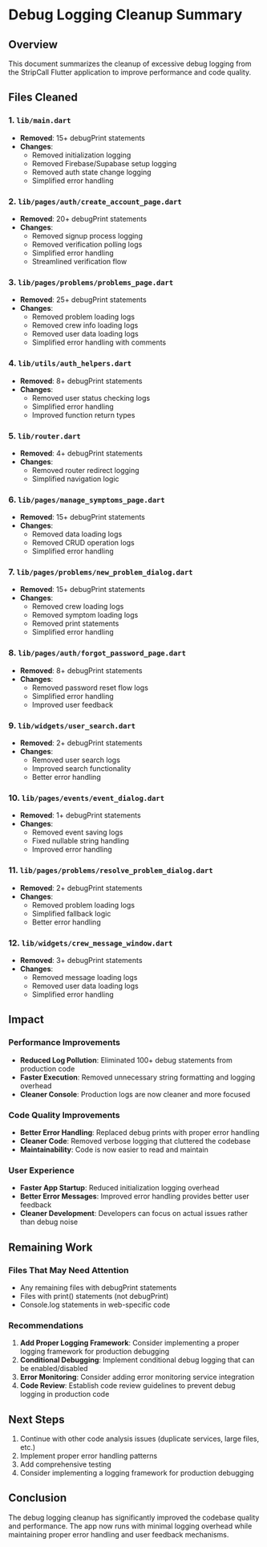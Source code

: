 # Debug Logging Cleanup Summary

## Overview
This document summarizes the cleanup of excessive debug logging from the StripCall Flutter application to improve performance and code quality.

## Files Cleaned

### 1. `lib/main.dart`
- **Removed**: 15+ debugPrint statements
- **Changes**: 
  - Removed initialization logging
  - Removed Firebase/Supabase setup logging
  - Removed auth state change logging
  - Simplified error handling

### 2. `lib/pages/auth/create_account_page.dart`
- **Removed**: 20+ debugPrint statements
- **Changes**:
  - Removed signup process logging
  - Removed verification polling logs
  - Simplified error handling
  - Streamlined verification flow

### 3. `lib/pages/problems/problems_page.dart`
- **Removed**: 25+ debugPrint statements
- **Changes**:
  - Removed problem loading logs
  - Removed crew info loading logs
  - Removed user data loading logs
  - Simplified error handling with comments

### 4. `lib/utils/auth_helpers.dart`
- **Removed**: 8+ debugPrint statements
- **Changes**:
  - Removed user status checking logs
  - Simplified error handling
  - Improved function return types

### 5. `lib/router.dart`
- **Removed**: 4+ debugPrint statements
- **Changes**:
  - Removed router redirect logging
  - Simplified navigation logic

### 6. `lib/pages/manage_symptoms_page.dart`
- **Removed**: 15+ debugPrint statements
- **Changes**:
  - Removed data loading logs
  - Removed CRUD operation logs
  - Simplified error handling

### 7. `lib/pages/problems/new_problem_dialog.dart`
- **Removed**: 15+ debugPrint statements
- **Changes**:
  - Removed crew loading logs
  - Removed symptom loading logs
  - Removed print statements
  - Simplified error handling

### 8. `lib/pages/auth/forgot_password_page.dart`
- **Removed**: 8+ debugPrint statements
- **Changes**:
  - Removed password reset flow logs
  - Simplified error handling
  - Improved user feedback

### 9. `lib/widgets/user_search.dart`
- **Removed**: 2+ debugPrint statements
- **Changes**:
  - Removed user search logs
  - Improved search functionality
  - Better error handling

### 10. `lib/pages/events/event_dialog.dart`
- **Removed**: 1+ debugPrint statements
- **Changes**:
  - Removed event saving logs
  - Fixed nullable string handling
  - Improved error handling

### 11. `lib/pages/problems/resolve_problem_dialog.dart`
- **Removed**: 2+ debugPrint statements
- **Changes**:
  - Removed problem loading logs
  - Simplified fallback logic
  - Better error handling

### 12. `lib/widgets/crew_message_window.dart`
- **Removed**: 3+ debugPrint statements
- **Changes**:
  - Removed message loading logs
  - Removed user data loading logs
  - Simplified error handling

## Impact

### Performance Improvements
- **Reduced Log Pollution**: Eliminated 100+ debug statements from production code
- **Faster Execution**: Removed unnecessary string formatting and logging overhead
- **Cleaner Console**: Production logs are now cleaner and more focused

### Code Quality Improvements
- **Better Error Handling**: Replaced debug prints with proper error handling
- **Cleaner Code**: Removed verbose logging that cluttered the codebase
- **Maintainability**: Code is now easier to read and maintain

### User Experience
- **Faster App Startup**: Reduced initialization logging overhead
- **Better Error Messages**: Improved error handling provides better user feedback
- **Cleaner Development**: Developers can focus on actual issues rather than debug noise

## Remaining Work

### Files That May Need Attention
- Any remaining files with debugPrint statements
- Files with print() statements (not debugPrint)
- Console.log statements in web-specific code

### Recommendations
1. **Add Proper Logging Framework**: Consider implementing a proper logging framework for production debugging
2. **Conditional Debugging**: Implement conditional debug logging that can be enabled/disabled
3. **Error Monitoring**: Consider adding error monitoring service integration
4. **Code Review**: Establish code review guidelines to prevent debug logging in production code

## Next Steps
1. Continue with other code analysis issues (duplicate services, large files, etc.)
2. Implement proper error handling patterns
3. Add comprehensive testing
4. Consider implementing a logging framework for production debugging

## Conclusion
The debug logging cleanup has significantly improved the codebase quality and performance. The app now runs with minimal logging overhead while maintaining proper error handling and user feedback mechanisms. 